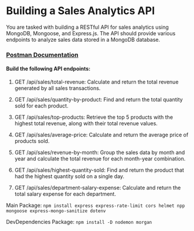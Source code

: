 # Building a Sales Analytics API

You are tasked with building a RESTful API for sales analytics using MongoDB, Mongoose, and Express.js. The API should provide various endpoints to analyze sales data stored in a MongoDB database.

### [Postman Documentation](https://documenter.getpostman.com/view/15226030/2s9YC1WZRY)

#### Build the following API endpoints:

1. GET /api/sales/total-revenue: Calculate and return the total revenue generated by all sales transactions.

1. GET /api/sales/quantity-by-product: Find and return the total quantity sold for each product.

1. GET /api/sales/top-products: Retrieve the top 5 products with the highest total revenue, along with their total revenue values.

1. GET /api/sales/average-price: Calculate and return the average price of products sold.

1. GET /api/sales/revenue-by-month: Group the sales data by month and year and calculate the total revenue for each month-year combination.

1. GET /api/sales/highest-quantity-sold: Find and return the product that had the highest quantity sold on a single day.

1. GET /api/sales/department-salary-expense: Calculate and return the total salary expense for each department.

Main Package: `npm install express express-rate-limit cors helmet npp mongoose express-mongo-sanitize dotenv`

DevDependencies Package: `npm install -D nodemon morgan`
